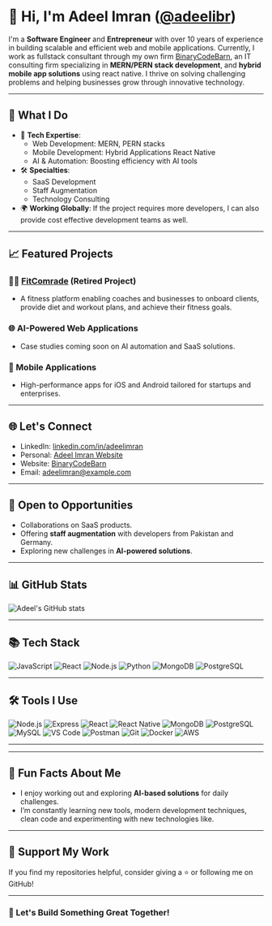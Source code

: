 # 👋 Hi, I'm Adeel Imran ([@adeelibr](https://github.com/adeelibr))

I'm a **Software Engineer** and **Entrepreneur** with over 10 years of experience in building scalable and efficient web and mobile applications. Currently, I work as fullstack consultant through my own firm [BinaryCodeBarn](https://binarycodebarn.com), an IT consulting firm specializing in **MERN/PERN stack development**, and **hybrid mobile app solutions** using react native. I thrive on solving challenging problems and helping businesses grow through innovative technology.

---

## 🌟 What I Do
- 🚀 **Tech Expertise**:
  - Web Development: MERN, PERN stacks
  - Mobile Development: Hybrid Applications React Native
  - AI & Automation: Boosting efficiency with AI tools
- 🛠️ **Specialties**: 
  - SaaS Development
  - Staff Augmentation
  - Technology Consulting
- 🌍 **Working Globally**: If the project requires more developers, I can also provide cost effective development teams as well.

---

## 📈 Featured Projects
### 🧑‍💻 [FitComrade](https://fitcomrade.com) (Retired Project)
- A fitness platform enabling coaches and businesses to onboard clients, provide diet and workout plans, and achieve their fitness goals.

### 🌐 AI-Powered Web Applications
- Case studies coming soon on AI automation and SaaS solutions.

### 📱 Mobile Applications
- High-performance apps for iOS and Android tailored for startups and enterprises.

---

## 🌐 Let's Connect
- LinkedIn: [linkedin.com/in/adeelimran](https://linkedin.com/in/adeelimran)
- Personal: [Adeel Imran Website](https://www.adeelhere.com/)
- Website: [BinaryCodeBarn](https://binarycodebarn.com)
- Email: [adeelimran@example.com](mailto:adeelimran@example.com)

---

## 💼 Open to Opportunities
- Collaborations on SaaS products.
- Offering **staff augmentation** with developers from Pakistan and Germany.
- Exploring new challenges in **AI-powered solutions**.

---

## 📊 GitHub Stats
![Adeel's GitHub stats](https://github-readme-stats.vercel.app/api?username=adeelibr&show_icons=true&theme=github_dark)

---

## 📚 Tech Stack
![JavaScript](https://img.shields.io/badge/JavaScript-F7DF1E?style=for-the-badge&logo=javascript&logoColor=black)
![React](https://img.shields.io/badge/React-61DAFB?style=for-the-badge&logo=react&logoColor=black)
![Node.js](https://img.shields.io/badge/Node.js-339933?style=for-the-badge&logo=node.js&logoColor=white)
![Python](https://img.shields.io/badge/Python-3776AB?style=for-the-badge&logo=python&logoColor=white)
![MongoDB](https://img.shields.io/badge/MongoDB-47A248?style=for-the-badge&logo=mongodb&logoColor=white)
![PostgreSQL](https://img.shields.io/badge/PostgreSQL-4169E1?style=for-the-badge&logo=postgresql&logoColor=white)

---

## 🛠️ Tools I Use
![Node.js](https://img.shields.io/badge/Node.js-339933?style=for-the-badge&logo=node.js&logoColor=white)
![Express](https://img.shields.io/badge/Express-000000?style=for-the-badge&logo=express&logoColor=white)
![React](https://img.shields.io/badge/React-61DAFB?style=for-the-badge&logo=react&logoColor=black)
![React Native](https://img.shields.io/badge/React%20Native-61DAFB?style=for-the-badge&logo=react&logoColor=black)
![MongoDB](https://img.shields.io/badge/MongoDB-47A248?style=for-the-badge&logo=mongodb&logoColor=white)
![PostgreSQL](https://img.shields.io/badge/PostgreSQL-4169E1?style=for-the-badge&logo=postgresql&logoColor=white)
![MySQL](https://img.shields.io/badge/MySQL-4479A1?style=for-the-badge&logo=mysql&logoColor=white)
![VS Code](https://img.shields.io/badge/VS%20Code-007ACC?style=for-the-badge&logo=visual-studio-code&logoColor=white)
![Postman](https://img.shields.io/badge/Postman-FF6C37?style=for-the-badge&logo=postman&logoColor=white)
![Git](https://img.shields.io/badge/Git-F05032?style=for-the-badge&logo=git&logoColor=white)
![Docker](https://img.shields.io/badge/Docker-2496ED?style=for-the-badge&logo=docker&logoColor=white)
![AWS](https://img.shields.io/badge/AWS-232F3E?style=for-the-badge&logo=amazon-aws&logoColor=white)

---

---

## 🎯 Fun Facts About Me
- I enjoy working out and exploring **AI-based solutions** for daily challenges.
- I’m constantly learning new tools, modern development techniques, clean code and experimenting with new technologies like.

---

## 💖 Support My Work
If you find my repositories helpful, consider giving a ⭐ or following me on GitHub!

---

### 🚀 Let's Build Something Great Together!
